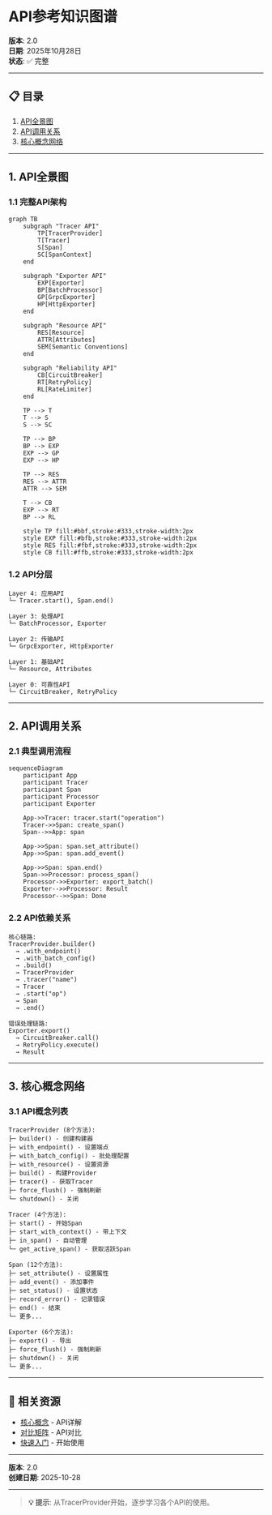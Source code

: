 # API参考知识图谱

**版本**: 2.0  
**日期**: 2025年10月28日  
**状态**: ✅ 完整

---

## 📋 目录

1. [API全景图](#1-api全景图)
2. [API调用关系](#2-api调用关系)
3. [核心概念网络](#3-核心概念网络)

---

## 1. API全景图

### 1.1 完整API架构

```mermaid
graph TB
    subgraph "Tracer API"
        TP[TracerProvider]
        T[Tracer]
        S[Span]
        SC[SpanContext]
    end
    
    subgraph "Exporter API"
        EXP[Exporter]
        BP[BatchProcessor]
        GP[GrpcExporter]
        HP[HttpExporter]
    end
    
    subgraph "Resource API"
        RES[Resource]
        ATTR[Attributes]
        SEM[Semantic Conventions]
    end
    
    subgraph "Reliability API"
        CB[CircuitBreaker]
        RT[RetryPolicy]
        RL[RateLimiter]
    end
    
    TP --> T
    T --> S
    S --> SC
    
    TP --> BP
    BP --> EXP
    EXP --> GP
    EXP --> HP
    
    TP --> RES
    RES --> ATTR
    ATTR --> SEM
    
    T --> CB
    EXP --> RT
    BP --> RL
    
    style TP fill:#bbf,stroke:#333,stroke-width:2px
    style EXP fill:#bfb,stroke:#333,stroke-width:2px
    style RES fill:#fbf,stroke:#333,stroke-width:2px
    style CB fill:#ffb,stroke:#333,stroke-width:2px
```

### 1.2 API分层

```
Layer 4: 应用API
└─ Tracer.start(), Span.end()

Layer 3: 处理API
└─ BatchProcessor, Exporter

Layer 2: 传输API
└─ GrpcExporter, HttpExporter

Layer 1: 基础API
└─ Resource, Attributes

Layer 0: 可靠性API
└─ CircuitBreaker, RetryPolicy
```

---

## 2. API调用关系

### 2.1 典型调用流程

```mermaid
sequenceDiagram
    participant App
    participant Tracer
    participant Span
    participant Processor
    participant Exporter
    
    App->>Tracer: tracer.start("operation")
    Tracer->>Span: create_span()
    Span-->>App: span
    
    App->>Span: span.set_attribute()
    App->>Span: span.add_event()
    
    App->>Span: span.end()
    Span->>Processor: process_span()
    Processor->>Exporter: export_batch()
    Exporter-->>Processor: Result
    Processor-->>Span: Done
```

### 2.2 API依赖关系

```
核心链路:
TracerProvider.builder()
  → .with_endpoint()
  → .with_batch_config()
  → .build()
  → TracerProvider
  → .tracer("name")
  → Tracer
  → .start("op")
  → Span
  → .end()

错误处理链路:
Exporter.export()
  → CircuitBreaker.call()
  → RetryPolicy.execute()
  → Result
```

---

## 3. 核心概念网络

### 3.1 API概念列表

```
TracerProvider (8个方法):
├─ builder() - 创建构建器
├─ with_endpoint() - 设置端点
├─ with_batch_config() - 批处理配置
├─ with_resource() - 设置资源
├─ build() - 构建Provider
├─ tracer() - 获取Tracer
├─ force_flush() - 强制刷新
└─ shutdown() - 关闭

Tracer (4个方法):
├─ start() - 开始Span
├─ start_with_context() - 带上下文
├─ in_span() - 自动管理
└─ get_active_span() - 获取活跃Span

Span (12个方法):
├─ set_attribute() - 设置属性
├─ add_event() - 添加事件
├─ set_status() - 设置状态
├─ record_error() - 记录错误
├─ end() - 结束
└─ 更多...

Exporter (6个方法):
├─ export() - 导出
├─ force_flush() - 强制刷新
├─ shutdown() - 关闭
└─ 更多...
```

---

## 🔗 相关资源

- [核心概念](./CONCEPTS.md) - API详解
- [对比矩阵](./COMPARISON_MATRIX.md) - API对比
- [快速入门](../01_GETTING_STARTED/) - 开始使用

---

**版本**: 2.0  
**创建日期**: 2025-10-28

---

> **💡 提示**: 从TracerProvider开始，逐步学习各个API的使用。
